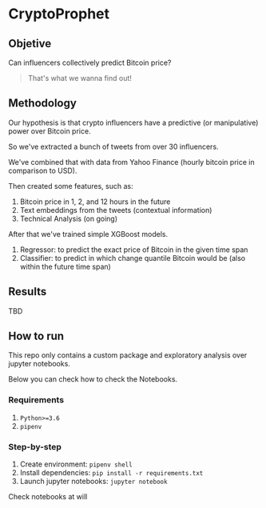 # CryptoProphet

## Objetive

Can influencers collectively predict Bitcoin price?

> That's what we wanna find out!

## Methodology

Our hypothesis is that crypto influencers have a predictive (or manipulative) power over Bitcoin price.

So we've extracted a bunch of tweets from over 30 influencers.

We've combined that with data from Yahoo Finance (hourly bitcoin price in comparison to USD).

Then created some features, such as:

1. Bitcoin price in 1, 2, and 12 hours in the future
2. Text embeddings from the tweets (contextual information)
3. Technical Analysis (on going)

After that we've trained simple XGBoost models.

1. Regressor: to predict the exact price of Bitcoin in the given time span
2. Classifier: to predict in which change quantile Bitcoin would be (also within the future time span)

## Results

TBD

## How to run

This repo only contains a custom package and exploratory analysis over jupyter notebooks.

Below you can check how to check the Notebooks.

### Requirements

1. `Python>=3.6`
2. `pipenv` 

### Step-by-step

1. Create environment: `pipenv shell`
2. Install dependencies: `pip install -r requirements.txt`
3. Launch jupyter notebooks: `jupyter notebook`

Check notebooks at will